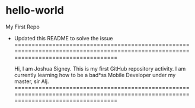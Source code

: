 # hello-world
My First Repo
  - Updated this README to solve the issue
   ====================================================================================================================================

      Hi, I am Joshua Signey. This is my first GitHub repository activity. I am currently learning how to be a bad*ss Mobile Developer        under my master, sir Alj.
   ====================================================================================================================================
